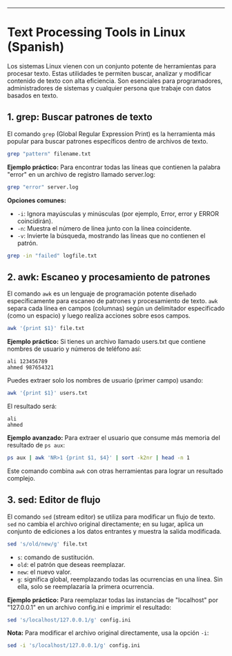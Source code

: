 ---

# Text Processing Tools in Linux (Spanish)

Los sistemas Linux vienen con un conjunto potente de herramientas para procesar texto. Estas utilidades te permiten buscar, analizar y modificar contenido de texto con alta eficiencia. Son esenciales para programadores, administradores de sistemas y cualquier persona que trabaje con datos basados en texto.

## 1. grep: Buscar patrones de texto

El comando `grep` (Global Regular Expression Print) es la herramienta más popular para buscar patrones específicos dentro de archivos de texto.

```bash
grep "pattern" filename.txt
```

**Ejemplo práctico:** Para encontrar todas las líneas que contienen la palabra "error" en un archivo de registro llamado server.log:

```bash
grep "error" server.log
```

**Opciones comunes:**

* `-i`: Ignora mayúsculas y minúsculas (por ejemplo, Error, error y ERROR coincidirán).
* `-n`: Muestra el número de línea junto con la línea coincidente.
* `-v`: Invierte la búsqueda, mostrando las líneas que no contienen el patrón.

```bash
grep -in "failed" logfile.txt
```

## 2. awk: Escaneo y procesamiento de patrones

El comando `awk` es un lenguaje de programación potente diseñado específicamente para escaneo de patrones y procesamiento de texto. `awk` separa cada línea en campos (columnas) según un delimitador especificado (como un espacio) y luego realiza acciones sobre esos campos.

```bash
awk '{print $1}' file.txt
```

**Ejemplo práctico:** Si tienes un archivo llamado users.txt que contiene nombres de usuario y números de teléfono así:

```
ali 123456789
ahmed 987654321
```

Puedes extraer solo los nombres de usuario (primer campo) usando:

```bash
awk '{print $1}' users.txt
```

El resultado será:

```
ali
ahmed
```

**Ejemplo avanzado:** Para extraer el usuario que consume más memoria del resultado de `ps aux`:

```bash
ps aux | awk 'NR>1 {print $1, $4}' | sort -k2nr | head -n 1
```

Este comando combina `awk` con otras herramientas para lograr un resultado complejo.

## 3. sed: Editor de flujo

El comando `sed` (stream editor) se utiliza para modificar un flujo de texto. `sed` no cambia el archivo original directamente; en su lugar, aplica un conjunto de ediciones a los datos entrantes y muestra la salida modificada.

```bash
sed 's/old/new/g' file.txt
```

* `s`: comando de sustitución.
* `old`: el patrón que deseas reemplazar.
* `new`: el nuevo valor.
* `g`: significa global, reemplazando todas las ocurrencias en una línea. Sin ella, solo se reemplazaría la primera ocurrencia.

**Ejemplo práctico:** Para reemplazar todas las instancias de "localhost" por "127.0.0.1" en un archivo config.ini e imprimir el resultado:

```bash
sed 's/localhost/127.0.0.1/g' config.ini
```

**Nota:** Para modificar el archivo original directamente, usa la opción `-i`:

```bash
sed -i 's/localhost/127.0.0.1/g' config.ini

```
